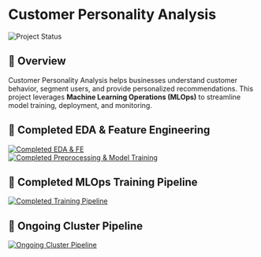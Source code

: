 # Customer Personality Analysis  
![Project Status](https://img.shields.io/badge/Project%20Status-Completed-green)

## 📌 Overview  
Customer Personality Analysis helps businesses understand customer behavior, segment users, and provide personalized recommendations. This project leverages **Machine Learning Operations (MLOps)** to streamline model training, deployment, and monitoring.

## 🔄 Completed EDA & Feature Engineering  
[![Completed EDA & FE](https://img.shields.io/badge/Completed-EDA%20%26%20FE-green)](Notebook/EDA%20&%20Feature_Engineering.ipynb)  
[![Completed Preprocessing & Model Training](https://img.shields.io/badge/Completed-Preprocessing%20%26%20Model%20Training-green)](Notebook/Preprocessing%20&%20Model_training.ipynb)

## 🔄 Completed MLOps Training Pipeline  
[![Completed Training Pipeline](https://img.shields.io/badge/Completed-Training%20Pipeline-green)](src/pipeline/training_pipeline.py)

## 🔄 Ongoing Cluster Pipeline  
[![Ongoing Cluster Pipeline](https://img.shields.io/badge/Ongoing-Cluster%20Pipeline-blue)](src/pipeline/cluster_prediction_pipeline.py)
